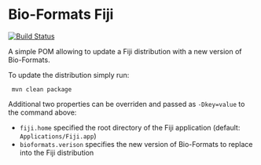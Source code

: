 Bio-Formats Fiji
================

[![Build Status](https://travis-ci.org/openmicroscopy/bio-formats-fiji.svg)](https://travis-ci.org/openmicroscopy/bio-formats-fiji)

A simple POM allowing to update a Fiji distribution with a new version of
Bio-Formats.

To update the distribution simply run:

     mvn clean package

Additional two properties can be overriden and passed as `-Dkey=value` to
the command above:

- `fiji.home` specified the root directory of the Fiji application (default: `Applications/Fiji.app`)
- `bioformats.verison` specifies the new version of Bio-Formats to replace into the Fiji distribution
